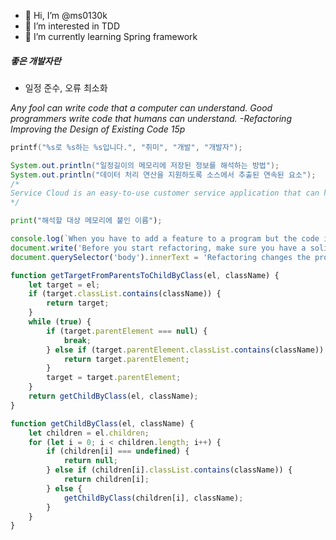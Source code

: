 - 👋 Hi, I’m @ms0130k
- 👀 I’m interested in TDD
- 🌱 I’m currently learning Spring framework

##### 좋은 개발자란
- 일정 준수, 오류 최소화

_Any fool can write code that a computer can understand. Good programmers write code that humans can understand. -Refactoring Improving the Design of Existing Code 15p_

```c
printf("%s로 %s하는 %s입니다.", "취미", "개발", "개발자");
```
```java
System.out.println("일정길이의 메모리에 저장된 정보를 해석하는 방법");
System.out.println("데이터 처리 연산을 지원하도록 소스에서 추출된 연속된 요소");
/*
Service Cloud is an easy-to-use customer service application that can help you provide and track excellent service. It keeps your customers happy and your support team sane, whether your customers reach out to you by email, phone, social media, or other channels from desktops, mobile devices, or apps.
*/
```
```python
print("해석할 대상 메모리에 붙인 이름");
```
```javascript
console.log(`When you have to add a feature to a program but the code is not structrued in a convenient way, first refactor the program to make it easy to add the feature, then add the feature.`);
document.write('Before you start refactoring, make sure you have a solid suite of tests. These tests must be self-checking.');
document.querySelector('body').innerText = 'Refactoring changes the program in small steps, so if you make a mistake, it is easy to find where the bug is.';
```
```javascript
function getTargetFromParentsToChildByClass(el, className) {
	let target = el;
	if (target.classList.contains(className)) {
		return target;
	}
	while (true) {
		if (target.parentElement === null) {
			break;
		} else if (target.parentElement.classList.contains(className)) {
			return target.parentElement;
		}
		target = target.parentElement;
	}
	return getChildByClass(el, className);
}

function getChildByClass(el, className) {
	let children = el.children;
	for (let i = 0; i < children.length; i++) {
		if (children[i] === undefined) {
			return null;
		} else if (children[i].classList.contains(className)) {
			return children[i];
		} else {
			getChildByClass(children[i], className);
		}
	}
}
```

<!---
ms0130k/ms0130k is a ✨ special ✨ repository because its `README.md` (this file) appears on your GitHub profile.
You can click the Preview link to take a look at your changes.
--->

